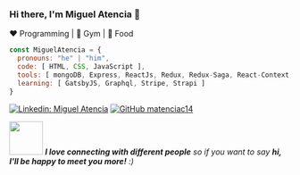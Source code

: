 ### Hi there, I'm Miguel Atencia 👋
  
:heart: Programming | :black_heart: Gym | :blue_heart: Food


~~~js
const MiguelAtencia = {
  pronouns: "he" | "him",
  code: [ HTML, CSS, JavaScript ],
  tools: [ mongoDB, Express, ReactJs, Redux, Redux-Saga, React-Context, NodeJS ],
  learning: [ GatsbyJS, Graphql, Stripe, Strapi ]
}
~~~


[![Linkedin: Miguel Atencia](https://img.shields.io/badge/-MiguelAtencia-blue?style=flat-square&logo=Linkedin&logoColor=white&link=https://www.linkedin.com/in/MiguelAtencia/)](https://www.linkedin.com/in/miguel-atencia-canoles-4b787884/)
[![GitHub matenciac14](https://img.shields.io/github/followers/matenciac14?label=follow&style=social)](https://github.com/matenciac14)

<img src="https://media.giphy.com/media/LnQjpWaON8nhr21vNW/giphy.gif" width="60"> <em><b>I love connecting with different people</b> so if you want to say <b>hi, I'll be happy to meet you more!</b> :)</em>



<!--
**matenciac14/matenciac14** is a ✨ _special_ ✨ repository because its `README.md` (this file) appears on your GitHub profile.

Here are some ideas to get you started:

- 🔭 I’m currently working on ...### Software Developer
- 🌱 I’m currently learning ...
- 👯 I’m looking to collaborate on ...
- 🤔 I’m looking for help with ...
- 💬 Ask me about ...
- 📫 How to reach me: ...
- 😄 Pronouns: ...
- ⚡ Fun fact: ...
-->
